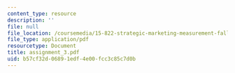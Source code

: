 ```yaml
---
content_type: resource
description: ''
file: null
file_location: /coursemedia/15-822-strategic-marketing-measurement-fall-2002/b57cf32d06891edf4e00fcc3c85c7d0b_assignment_3.pdf
file_type: application/pdf
resourcetype: Document
title: assignment_3.pdf
uid: b57cf32d-0689-1edf-4e00-fcc3c85c7d0b
---
```

